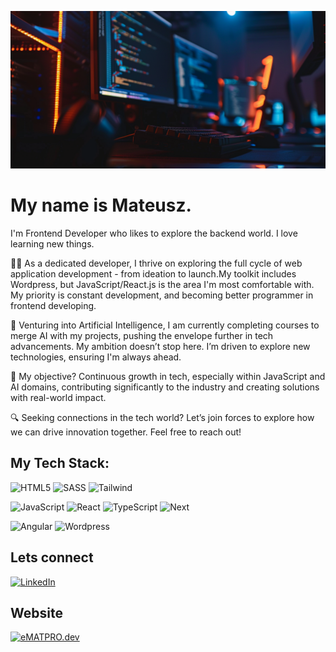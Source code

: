 
![headingBg](https://github.com/Mat955/Mat955/blob/master/coding_simulation-my-office-mateusz.png)

# My name is Mateusz. 
I'm Frontend Developer who likes to explore the backend world. I love learning new things.

👨‍💻 As a dedicated developer, I thrive on exploring the full cycle of web application development - from ideation to launch.My toolkit includes Wordpress, but JavaScript/React.js is the area I'm most comfortable with. My priority is constant development, and becoming better programmer in frontend developing.

🤖 Venturing into Artificial Intelligence, I am currently completing courses to merge AI with my projects, pushing the envelope further in tech advancements. My ambition doesn’t stop here. I’m driven to explore new technologies, ensuring I'm always ahead.

🌱 My objective? Continuous growth in tech, especially within JavaScript and AI domains, contributing significantly to the industry and creating solutions with real-world impact.

🔍 Seeking connections in the tech world? Let’s join forces to explore how we can drive innovation together. Feel free to reach out!

## My Tech Stack:
![HTML5](https://img.shields.io/badge/html5-%23E34F26.svg?style=for-the-badge&logo=html5&logoColor=white)
![SASS](https://img.shields.io/badge/SASS-hotpink.svg?style=for-the-badge&logo=SASS&logoColor=white) 
![Tailwind](https://img.shields.io/badge/Tailwind_CSS-38B2AC?style=for-the-badge&logo=tailwind-css&logoColor=white)

![JavaScript](https://img.shields.io/badge/javascript-%23323330.svg?style=for-the-badge&logo=javascript&logoColor=%23F7DF1E) 
![React](https://img.shields.io/badge/React-20232A?style=for-the-badge&logo=react&logoColor=61DAFB)
![TypeScript](https://img.shields.io/badge/TypeScript-007ACC?style=for-the-badge&logo=typescript&logoColor=white)
![Next](https://img.shields.io/badge/next.js-000000?style=for-the-badge&logo=nextdotjs&logoColor=white)

![Angular](https://img.shields.io/badge/angular-BD002E?style=for-the-badge&logo=angular&logoColor=white)
![Wordpress](https://img.shields.io/badge/wordpress-0C1222?style=for-the-badge&logo=wordpress)

## Lets connect
[![LinkedIn](https://img.shields.io/badge/LinkedIn-0077B5?style=for-the-badge&logo=linkedin&logoColor=white)](https://www.linkedin.com/in/mateusz-lewartowski)

## Website
[![eMATPRO.dev](https://img.shields.io/badge/eMATPRO.dev-F47662?style=for-the-badge&logo=website)](https://ematpro.dev)
